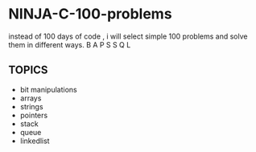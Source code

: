 # NINJA-C-100-problems
instead of 100 days of code , i will select simple 100 problems and solve them in different ways. B A P S S Q L


## TOPICS
-   bit manipulations
-   arrays
-   strings
-   pointers
-   stack
-   queue
-   linkedlist
